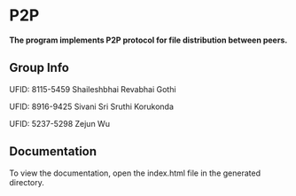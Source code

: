 # P2P

**The program implements P2P protocol for file distribution between peers.**

## Group Info

UFID: 8115-5459 Shaileshbhai Revabhai Gothi


UFID: 8916-9425 Sivani Sri Sruthi Korukonda


UFID: 5237-5298 Zejun Wu

## Documentation

To view the documentation, open the index.html file in the generated directory.
